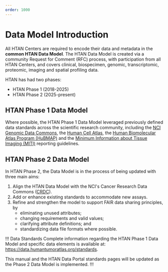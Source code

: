 ```yaml
---
order: 1000
---
```


# Data Model Introduction

All HTAN Centers are required to encode their data and metadata in the **common HTAN Data Model**. The HTAN Data Model is created via a community Request for Comment (RFC) process, with participation from all HTAN Centers, and covers clinical, biospecimen, genomic, transcriptomic, proteomic, imaging and spatial profiling data.

HTAN has had two phases:
- HTAN Phase 1 (2018-2025)
- HTAN Phase 2 (2025-present)

## HTAN Phase 1 Data Model
Where possible, the HTAN Phase 1 Data Model leveraged previously defined data standards across the scientific research community, including the [NCI Genomic Data Commons](https://gdc.cancer.gov/), the [Human Cell Atlas](https://www.humancellatlas.org/), the [Human Biomolecular Atlas Program (HuBMAP)](https://hubmapconsortium.org/) and the [Minimum Information about Tissue Imaging (MITI)](https://www.miti-consortium.org/) reporting guidelines.

## HTAN Phase 2 Data Model
In HTAN Phase 2, the Data Model is in the process of being updated with three main aims:
1. Align the HTAN Data Model with the NCI's Cancer Research Data Commons ([CRDC](https://datacommons.cancer.gov/)). 
2. Add or enhance existing standards to accommodate new assays. 
3. Refine and strengthen the model to support FAIR data sharing principles, by 
    - eliminating unused attributes;
    - changing requirements and valid values; 
    - clarifying attribute definitions; and
    - standardizing data file formats where possible. 

!!! Data Standards
Complete information regarding the HTAN Phase 1 Data Model and specific data elements is available at: https://data.humantumoratlas.org/standards. 

This manual and the HTAN Data Portal standards pages will be updated as the Phase 2 Data Model is implemented.
!!!
